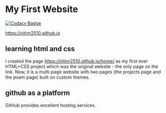 # My First Website 

[![Codacy Badge](https://api.codacy.com/project/badge/Grade/f495326c22364d74850792f62b2f8594)](https://app.codacy.com/manual/NitinR2510/nitinr2510.github.io?utm_source=github.com&utm_medium=referral&utm_content=NitinR2510/nitinr2510.github.io&utm_campaign=Badge_Grade_Dashboard)

<https://nitinr2510.github.io>
## learning html and css

I created the page https://nitinr2510.github.io/home/  as my first ever HTML+CSS project which was the original website - the only page on the link. Now, it is a multi-page website with two pages (the projects page and the poem page) built on custom themes.

## github as a platform

GitHub provides excellent hosting services. 


 
 
